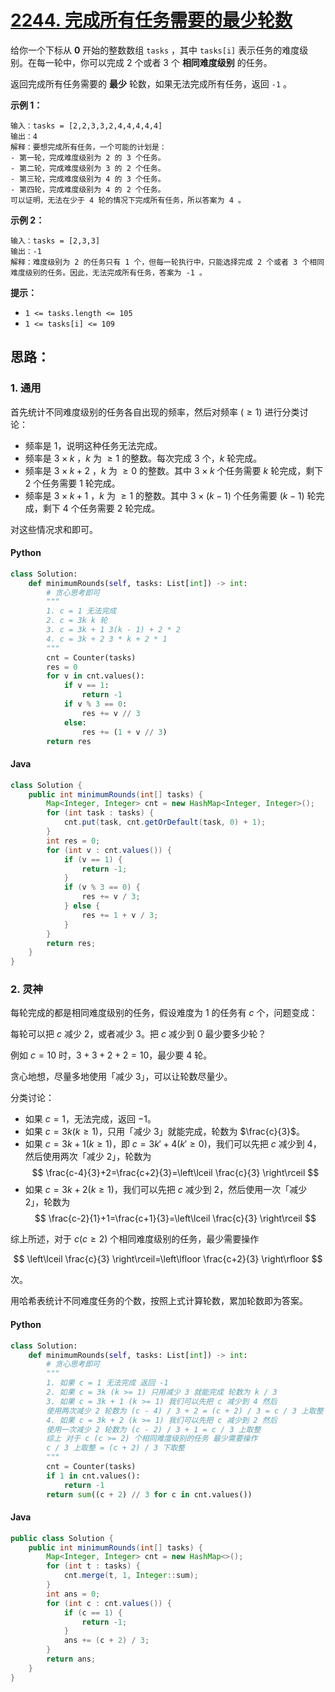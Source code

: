 # [2244. 完成所有任务需要的最少轮数](https://leetcode.cn/problems/minimum-rounds-to-complete-all-tasks/)

给你一个下标从 **0** 开始的整数数组 `tasks` ，其中 `tasks[i]` 表示任务的难度级别。在每一轮中，你可以完成 2 个或者 3 个 **相同难度级别** 的任务。

返回完成所有任务需要的 **最少** 轮数，如果无法完成所有任务，返回 `-1` 。

 

**示例 1：**

```
输入：tasks = [2,2,3,3,2,4,4,4,4,4]
输出：4
解释：要想完成所有任务，一个可能的计划是：
- 第一轮，完成难度级别为 2 的 3 个任务。 
- 第二轮，完成难度级别为 3 的 2 个任务。 
- 第三轮，完成难度级别为 4 的 3 个任务。 
- 第四轮，完成难度级别为 4 的 2 个任务。 
可以证明，无法在少于 4 轮的情况下完成所有任务，所以答案为 4 。
```

**示例 2：**

```
输入：tasks = [2,3,3]
输出：-1
解释：难度级别为 2 的任务只有 1 个，但每一轮执行中，只能选择完成 2 个或者 3 个相同难度级别的任务。因此，无法完成所有任务，答案为 -1 。
```

 

**提示：**

- `1 <= tasks.length <= 105`
- `1 <= tasks[i] <= 109`

## 思路：

### 1. 通用

首先统计不同难度级别的任务各自出现的频率，然后对频率 $(\geq1)$ 进行分类讨论：

- 频率是 $1$，说明这种任务无法完成。
- 频率是 $3 \times k$ ，$k$ 为 $\geq1$ 的整数。每次完成 $3$ 个，$k$ 轮完成。
- 频率是 $3 \times k + 2$ ，$k$ 为 $\geq0$ 的整数。其中 $3 \times k$ 个任务需要 $k$ 轮完成，剩下 $2$ 个任务需要 $1$ 轮完成。
- 频率是 $3 \times k + 1$ ，$k$ 为 $\geq1$ 的整数。其中 $3 \times (k - 1)$ 个任务需要 $(k - 1)$ 轮完成，剩下 $4$ 个任务需要 $2$ 轮完成。

对这些情况求和即可。

#### Python
```python
class Solution:
    def minimumRounds(self, tasks: List[int]) -> int:
        # 贪心思考即可
        """
        1. c = 1 无法完成
        2. c = 3k k 轮
        3. c = 3k + 1 3(k - 1) + 2 * 2
        4. c = 3k + 2 3 * k + 2 * 1
        """
        cnt = Counter(tasks)
        res = 0
        for v in cnt.values():
            if v == 1:
                return -1
            if v % 3 == 0:
                res += v // 3
            else:
                res += (1 + v // 3)
        return res
```

#### Java
```java
class Solution {
    public int minimumRounds(int[] tasks) {
        Map<Integer, Integer> cnt = new HashMap<Integer, Integer>();
        for (int task : tasks) {
            cnt.put(task, cnt.getOrDefault(task, 0) + 1);
        }
        int res = 0;
        for (int v : cnt.values()) {
            if (v == 1) {
                return -1;
            }
            if (v % 3 == 0) {
                res += v / 3;
            } else {
                res += 1 + v / 3;
            }
        }
        return res;
    }
}
```

### 2. 灵神

每轮完成的都是相同难度级别的任务，假设难度为 $1$ 的任务有 $c$ 个，问题变成：

每轮可以把 $c$ 减少 $2$，或者减少 $3$。把 $c$ 减少到 $0$ 最少要多少轮？

例如 $c=10$ 时，$3+3+2+2=10$，最少要 $4$ 轮。

贪心地想，尽量多地使用「减少 $3$」，可以让轮数尽量少。

分类讨论：

- 如果 $c=1$，无法完成，返回 $-1$。
- 如果 $c = 3k(k\geq1)$，只用「减少 $3$」就能完成，轮数为 $\frac{c}{3}$。
- 如果 $c = 3k + 1(k\geq1)$，即 $c = 3k' + 4(k'\geq0)$，我们可以先把 $c$ 减少到 $4$，然后使用两次「减少 $2$」，轮数为
$$
\frac{c-4}{3}+2=\frac{c+2}{3}=\left\lceil \frac{c}{3} \right\rceil
$$
- 如果 $c = 3k + 2(k\geq1)$，我们可以先把 $c$ 减少到 $2$，然后使用一次「减少 $2$」，轮数为
$$
\frac{c-2}{1}+1=\frac{c+1}{3}=\left\lceil \frac{c}{3} \right\rceil
$$

综上所述，对于 $c(c\geq2)$ 个相同难度级别的任务，最少需要操作

$$
\left\lceil \frac{c}{3} \right\rceil=\left\lfloor \frac{c+2}{3} \right\rfloor
$$

次。

用哈希表统计不同难度任务的个数，按照上式计算轮数，累加轮数即为答案。

#### Python
```python
class Solution:
    def minimumRounds(self, tasks: List[int]) -> int:
        # 贪心思考即可
        """
        1. 如果 c = 1 无法完成 返回 -1
        2. 如果 c = 3k (k >= 1) 只用减少 3 就能完成 轮数为 k / 3
        3. 如果 c = 3k + 1 (k >= 1) 我们可以先把 c 减少到 4 然后
        使用两次减少 2 轮数为 (c - 4) / 3 + 2 = (c + 2) / 3 = c / 3 上取整
        4. 如果 c = 3k + 2 (k >= 1) 我们可以先把 c 减少到 2 然后
        使用一次减少 2 轮数为 (c - 2) / 3 + 1 = c / 3 上取整
        综上 对于 c (c >= 2) 个相同难度级别的任务 最少需要操作
        c / 3 上取整 = (c + 2) / 3 下取整
        """
        cnt = Counter(tasks)
        if 1 in cnt.values():
            return -1
        return sum((c + 2) // 3 for c in cnt.values())
```

#### Java
```java
public class Solution {
    public int minimumRounds(int[] tasks) {
        Map<Integer, Integer> cnt = new HashMap<>();
        for (int t : tasks) {
            cnt.merge(t, 1, Integer::sum);
        }
        int ans = 0;
        for (int c : cnt.values()) {
            if (c == 1) {
                return -1;
            }
            ans += (c + 2) / 3;
        }
        return ans;
    }
}
```
